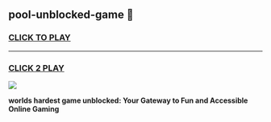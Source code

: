 
## pool-unblocked-game 👋
<h3>
<a href="https://premium.freeplayer.one?title=pool-unblocked-game&ref=14F">CLICK TO PLAY</a></h3>
<hr>

<h3>
<a href="https://premium.freeplayer.one?title=pool-unblocked-game&ref=14F">CLICK 2 PLAY</a>
  
</h3>

<a href="https://premium.freeplayer.one?title=pool-unblocked-game&ref=12F/"><img src="https://clearcache.store/games.png"></a>


**worlds hardest game unblocked: Your Gateway to Fun and Accessible Online Gaming**
